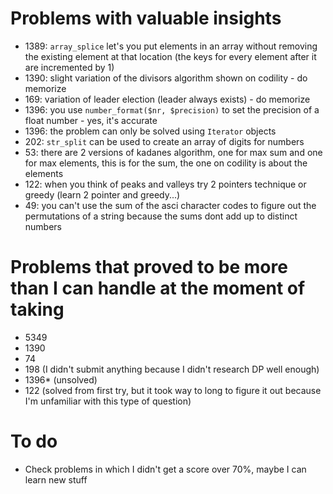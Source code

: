 
# Problems with valuable insights
* 1389: `array_splice` let's you put elements in an array without removing the existing element at that location (the keys for every element after it are incremented by 1)
* 1390: slight variation of the divisors algorithm shown on codility - do memorize
* 169: variation of leader election (leader always exists) - do memorize
* 1396: you use `number_format($nr, $precision)` to set the precision of a float number - yes, it's accurate
* 1396: the problem can only be solved using `Iterator` objects
* 202: `str_split` can be used to create an array of digits for numbers
* 53: there are 2 versions of kadanes algorithm, one for max sum and one for max elements, this is for the sum, the one on codility is about the elements
* 122: when you think of peaks and valleys try 2 pointers technique or greedy (learn 2 pointer and greedy...)
* 49: you can't use the sum of the asci character codes to figure out the permutations of a string because the sums dont add up to distinct numbers

# Problems that proved to be more than I can handle at the moment of taking
* 5349
* 1390
* 74
* 198 (I didn't submit anything because I didn't research DP well enough)
* 1396* (unsolved)
* 122 (solved from first try, but it took way to long to figure it out because I'm unfamiliar with this type of question)

# To do
* Check problems in which I didn't get a score over 70%, maybe I can learn new stuff
